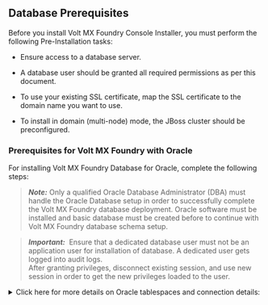                          


Database Prerequisites
----------------------

Before you install Volt MX Foundry Console Installer, you must perform the following Pre-Installation tasks:

*   Ensure access to a database server.
*   A database user should be granted all required permissions as per this document.
    
*   To use your existing SSL certificate, map the SSL certificate to the domain name you want to use.
*   To install in domain (multi-node) mode, the JBoss cluster should be preconfigured.

### Prerequisites for Volt MX Foundry with Oracle

For installing Volt MX Foundry Database for Oracle, complete the following steps:

> **_Note:_** Only a qualified Oracle Database Administrator (DBA) must handle the Oracle Database setup in order to successfully complete the Volt MX Foundry database deployment. Oracle software must be installed and basic database must be created before to continue with Volt MX Foundry database schema setup.  

> **_Important:_**  Ensure that a dedicated database user must not be an application user for installation of database. A dedicated user gets logged into audit logs.  
After granting privileges, disconnect existing session, and use new session in order to get the new privileges loaded to the user.

<details close markdown="block"><summary>Click here for more details on Oracle tablespaces and connection details:</summary>

*   Unicode support needs to be enabled in Database. This is possible only while creating a database needed for Volt MX Foundry with a Unicode character set with the properties for Database character set as `AL32UTF8` and National character set as `AL16UTF16`.

*   Create the following three **tablespaces**. These tablespaces will be used to create Volt MX Foundry database objects:
    
    *   Tables and data tablespace: MF\_DATA
        
    *   Index tablespace: MF\_INDEX
        
    *   Lob tablespace: MF\_LOB\_DATA
        
*   Using an SQLPlus or another Database client, connect to you Oracle database as Sysdba.  
    Replace the <DATA\_FILE\_PATH> with actual data file path on the Oracle database server.  
    
```

    CREATE TABLESPACE MF\_DATA DATAFILE '<DATA\_FILE\_PATH>/MF\_DATA\_01.DBF' SIZE 2048M AUTOEXTEND ON NEXT 100M MAXSIZE 5120M;
    CREATE TABLESPACE MF\_INDEX DATAFILE '<DATA\_FILE\_PATH>/MF\_INDEX\_01.DBF' SIZE 2048M AUTOEXTEND ON NEXT 100M MAXSIZE 5120M;
    CREATE TABLESPACE MF\_LOB\_DATA DATAFILE '<DATA\_FILE\_PATH>/MF\_LOB\_DATA\_01.DBF' SIZE 2048M AUTOEXTEND ON NEXT 100M MAXSIZE 5120M;
```
    
*   Create a dedicated database user with default tablespaces (MF\_DATA) and grant quota to two other tablespaces (MF\_INDEX and MF\_LOB\_DATA tablespaces).
    *   To create a user based on your Oracle 11g or 12c without PDB, which will be used in the JDBC.
    	```

	CREATE USER <install-user> IDENTIFIED BY <password> DEFAULT TABLESPACE MF_DATA TEMPORARY TABLESPACE TEMP PROFILE DEFAULT;
        GRANT DBA TO <install-user>;
        ALTER USER <install-user> QUOTA UNLIMITED ON MF_DATA;
        ALTER USER <install-user> QUOTA UNLIMITED ON MF_INDEX;
        ALTER USER <install-user> QUOTA UNLIMITED ON MF_LOB_DATA;
        
```<br>
*   To create a dedicated database user based on your Oracle 12c with PDB, then create a `dedicated database local user` inside PDB, which will be used in the Java Database Connectivity (JDBC) authentication.
```
Alter session set container = PDB<MF_DB> ;
        CREATE USER <dedicated-database-local-user> IDENTIFIED BY <password> DEFAULT TABLESPACE MF_DATA TEMPORARY TABLESPACE TEMP PROFILE DEFAULT  CONTAINER=CURRENT;
        GRANT DBA TO <install-local-user> CONTAINER=CURRENT;
        ALTER USER <install-local-user> QUOTA UNLIMITED ON MF_DATA CONTAINER=CURRENT;
        ALTER USER <install-local-user> QUOTA UNLIMITED ON MF_INDEX CONTAINER=CURRENT;
        ALTER USER <install-local-user> QUOTA UNLIMITED ON MF_LOB_DATA CONTAINER=CURRENT;
        
```

*   If you are using Volt MX Foundry installer to setup Volt MX Foundry database, then please choose the below options based on your Oracle database version.
    
    *   If Oracle database is created with PDB option of Oracle 12c, use service name pointing to PDB in the JDBC URL such as `pdborcl` or `pdbmfdb
`
```
jdbc:oracle:thin:@<Database_Host_IP>:1521/pdbmfdb 
```<br>For example: jdbc:oracle:thin:@192.168.1.2:1521/pdbmfdb<br>
*   But if your database is 11g or 12c without PDB, then you can use `ORACLE_SID` in the JDBC URL such as  `orcl`  or  `mfdb`.
```
jdbc:oracle:thin:@<Database_Host_IP>:1521:mfdb
```<br>For example: jdbc:oracle:thin:@192.168.1.2:1521:mfdb
        
</details>

### Prerequisites for Volt MX Foundry with SQL Server

*   **Database User security role**: Create a database login `dbclient` using `SQL server authentication` with server roles as `sysadmin` and `public`
*   **Database and schema access**: Installer will make use of the above login to create necessary databases and schemas required for the selected Volt MX Foundry components.
*   **Database Growth sizing**: Refer to [VoltMX Foundry Deployment Guide > Database Growth Sizing](../../../Foundry/voltmx_Foundry_deployment_guide/Content/Deployment.md#database-growth-sizing)
*   **Database Transaction log size**: Allocate sufficient space for the Transaction log file based on all the transactions activity of all the Volt MX Foundry components installed and as per your database backup policy. Because transaction log sizing is linked to database backup. If additional application logging/events are enabled in multiple components of Volt MX Foundry, then you may need to consider additional size for the transaction log.
*   **Temp Database and temp log**: This is based on usage of all the databases on the server instance, by all applications connecting to these databases. In case of Volt MX Foundry, for sizing of the temp database, consider auto growth with increment size should be of 100MB and with maximum size to 10GB. But if application logging/events are enabled in multiple components of Volt MX Foundry, then the maximum size should be increased upto 20GB. This size will get reclaimed as and when the DB is restarted.
*   **Database versions**: You can use **SQL Server Standard Edition** or **SQL Server Enterprise Edition** database for installing Volt MX Foundry. Volt MX Foundry is compatible with these editions. There are no prerequisites specific to these editions as Volt MX Foundry uses features common to both editions.
*   **Backup plan**: You must use your organization's defined backup and retention policies for Backup strategies for your database.

### Prerequisites for Volt MX Foundry with MSSQL - Applicable for Engagement Services

Database collation needs to be set for a database. This is possible while creating a database with your required language as database collation. For example, use Database collation as **Arabic\_100\_CI\_AS** for Arabic language support. Similarly for other languages use appropriate collation for support. Use SQL Server Management Studio to create a database with the name as vpnsdb and with appropriate collation support.

### Prerequisites for Volt MX Foundry with MySQL

#### MySQL 8.0 is mandatory for Foundry V9.2.2.0 or above

#### MySQL configuration mandated for Foundry V9.2.2.0 or greater :

To support MySQL utf8mb4 charsets and collation, update the MySQL configuration file of MySQL 8.0 by adding following changes under [client], [mysql] and [mysqld] section and restart the MySQL server.

```
1. Ensure that you modify the my.cnf or my.ini with the following parameters: 


    [client]
    default-character-set = utf8mb4
    [mysql]
    default-character-set = utf8mb4
    [mysqld]
    character-set-client-handshake = FALSE
    character-set-server=utf8mb4
    collation-server="utf8mb4_unicode_ci"

2. Next, restart the MySQL service and run the following query to verify the details:

    mysql> show variables like 'collation%';
    +----------------------+--------------------+
    | Variable_name        | Value              |
    +----------------------+--------------------+
    | collation_connection | utf8mb4_unicode_ci |
    | collation_database   | utf8mb4_unicode_ci |
    | collation_server     | utf8mb4_unicode_ci |
    +----------------------+--------------------+

3. rows in set (0.00 sec)
   mysql> show variables like 'character%';

    +--------------------------+---------------------------------------------------------+
    | Variable_name            | Value                                                   |
    +--------------------------+---------------------------------------------------------+
    | character_set_client     | utf8mb4                                                 |
    | character_set_connection | utf8mb4                                                 |
    | character_set_database   | utf8mb4                                                 |
    | character_set_filesystem | binary                                                  |
    | character_set_results    | utf8mb4                                                 |
    | character_set_server     | utf8mb4                                                 |
    | character_set_system     | utf8mb3                                                 |
    | character_sets_dir       | C:\Program Files\MySQL\MySQL Server 8.0\share\charsets\ |
    +--------------------------+---------------------------------------------------------+
    8 rows in set (0.00 sec)
```

 
#### Applicable for Engagement Services for Foundry version earlier than V9.2.2.0

1.  Create the database needed for Engagement Services with unicode character set as UTF8. Also ensure that you modify the `my.cnf` or `my.ini` with the following parameters:
 ```

    [client]  
    default-character-set = utf8  
    [mysql]  
    default-character-set = utf8  
    [mysqld]|  
    character-set-client-handshake = FALSE  
    collation_server='utf8_unicode_ci'  
    character_set_server='utf8'  
```
   Next, restart the MySQL service and run the following query to verify the details:
 ```

    mysql> show variables like '%coll%';  
    +----------------------+-----------------+  
    | Variable_name | Value |  
    +----------------------+-----------------+  
    | collation_connection | utf8_unicode_ci |  
    | collation_database | utf8_unicode_ci |  
    | collation_server | utf8_unicode_ci |  
    +----------------------+-----------------+  
    3 rows in set (0.00 sec)  
    mysql> show variables like '%char%';  
    +--------------------------+----------------------------+  
    | Variable_name | Value |  
    +--------------------------+----------------------------+  
    | character_set_client | utf8 |  
    | character_set_connection | utf8 |  
    | character_set_database | utf8 |  
    | character_set_filesystem | binary |  
    | character_set_results | utf8 |  
    | character_set_server | utf8 |  
    | character_set_system | utf8 |  
    | character_sets_dir | /usr/share/mysql/charsets/ |  
    +--------------------------+----------------------------+
 ```



#### Applicable for Identity Services

If you are using any lower versions of MySQL 5.7 such as v5.7.12 or lower during installation, you may encounter an error due to which the installation rolls back. This error occurs due to a bug in the MySQL database.  
  
For more information, refer [MySQL Bugs](https://bugs.mysql.com/bug.php?id=79286)

Following are the error details:

*   **Error**: Migration V810\_27\_01\_\_DeleteDuplicateAcsUserIdProviderGuidRowsAddUniqueConstraint.sql failed
*   **SQL State**: HY000
*   **Error Code**: 1093
*   **Error Message**: You can't specify target table 'users' for update in FROM clause
*   **Location**: <Location where the installation is done>

To resolve this error, run the following commands in the MySQL Server:

1\. Execute the following command before running the installer:

`SET GLOBAL optimizer_switch = 'derived_merge=off';`

2\. Once the installation is done, set derived\_merge ON using the following command:

`SET GLOBAL optimizer_switch = 'derived_merge=on';`
